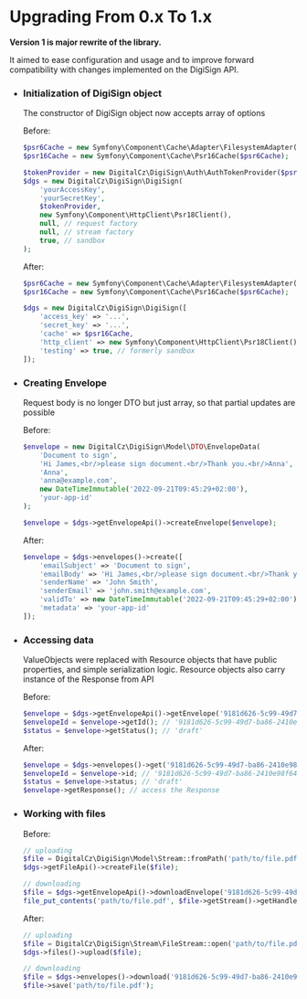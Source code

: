 Upgrading From 0.x To 1.x
=========================

**Version 1 is major rewrite of the library.**

It aimed to ease configuration and usage and to improve forward compatibility with changes implemented on the DigiSign API.

* ### Initialization of DigiSign object
  The constructor of DigiSign object now accepts array of options

  Before:
    ```php
    $psr6Cache = new Symfony\Component\Cache\Adapter\FilesystemAdapter();
    $psr16Cache = new Symfony\Component\Cache\Psr16Cache($psr6Cache);
  
    $tokenProvider = new DigitalCz\DigiSign\Auth\AuthTokenProvider($psr16Cache);
    $dgs = new DigitalCz\DigiSign\DigiSign(
        'yourAccessKey',
        'yourSecretKey',
        $tokenProvider,
        new Symfony\Component\HttpClient\Psr18Client(),
        null, // request factory
        null, // stream factory
        true, // sandbox
    );
    ```

  After:
    ```php
    $psr6Cache = new Symfony\Component\Cache\Adapter\FilesystemAdapter();
    $psr16Cache = new Symfony\Component\Cache\Psr16Cache($psr6Cache);
  
    $dgs = new DigitalCz\DigiSign\DigiSign([
        'access_key' => '...',
        'secret_key' => '...',
        'cache' => $psr16Cache,
        'http_client' => new Symfony\Component\HttpClient\Psr18Client(),
        'testing' => true, // formerly sandbox
    ]);
    ```

* ### Creating Envelope
  Request body is no longer DTO but just array, so that partial updates are possible

  Before:
    ```php 
    $envelope = new DigitalCz\DigiSign\Model\DTO\EnvelopeData(
        'Document to sign',
        'Hi James,<br/>please sign document.<br/>Thank you.<br/>Anna',
        'Anna',
        'anna@example.com',
        new DateTimeImmutable('2022-09-21T09:45:29+02:00'),
        'your-app-id'
    );
    
    $envelope = $dgs->getEnvelopeApi()->createEnvelope($envelope);
    ```
  
  After:
    ```php
    $envelope = $dgs->envelopes()->create([
        'emailSubject' => 'Document to sign',
        'emailBody' => 'Hi James,<br/>please sign document.<br/>Thank you.<br/>Anna',
        'senderName' => 'John Smith',
        'senderEmail' => 'john.smith@example.com',
        'validTo' => new DateTimeImmutable('2022-09-21T09:45:29+02:00'),
        'metadata' => 'your-app-id'
    ]);
    ```

* ### Accessing data
  ValueObjects were replaced with Resource objects that have public properties, and simple serialization logic. Resource objects also carry instance of the Response from API
  
  Before:
    ```php 
    $envelope = $dgs->getEnvelopeApi()->getEnvelope('9181d626-5c99-49d7-ba86-2410e98f6433');
    $envelopeId = $envelope->getId(); // '9181d626-5c99-49d7-ba86-2410e98f6433'
    $status = $envelope->getStatus(); // 'draft'
    ```

  After:
    ```php
    $envelope = $dgs->envelopes()->get('9181d626-5c99-49d7-ba86-2410e98f6433');
    $envelopeId = $envelope->id; // '9181d626-5c99-49d7-ba86-2410e98f6433'
    $status = $envelope->status; // 'draft'
    $envelope->getResponse(); // access the Response
    ```
* ### Working with files
  Before:
    ```php
    // uploading
    $file = DigitalCz\DigiSign\Model\Stream::fromPath('path/to/file.pdf');
    $dgs->getFileApi()->createFile($file);
  
    // downloading
    $file = $dgs->getEnvelopeApi()->downloadEnvelope('9181d626-5c99-49d7-ba86-2410e98f6433');
    file_put_contents('path/to/file.pdf', $file->getStream()->getHandle());
    ```
  
  After:
    ```php
    // uploading
    $file = DigitalCz\DigiSign\Stream\FileStream::open('path/to/file.pdf');
    $dgs->files()->upload($file);
  
    // downloading
    $file = $dgs->envelopes()->download('9181d626-5c99-49d7-ba86-2410e98f6433');
    $file->save('path/to/file.pdf');
    ```
